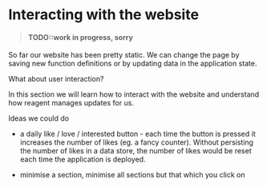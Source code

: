 # Interacting with the website

> #### TODO::work in progress, sorry

So far our website has been pretty static.  We can change the page by saving new function definitions or by updating data in the application state.

What about user interaction?

In this section we will learn how to interact with the website and understand how reagent manages updates for us.

Ideas we could do

- a daily like / love / interested button  - each time the button is pressed it increases the number of likes (eg. a fancy counter).  Without persisting the number of likes in a data store, the number of likes would be reset each time the application is deployed.

- minimise a section, minimise all sections but that which you click on
